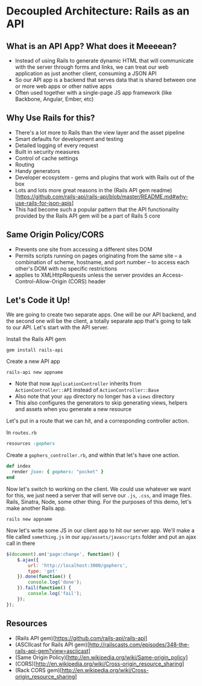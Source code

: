# Decoupled Architecture: Rails as an API

## What is an API App?  What does it Meeeean?

- Instead of using Rails to generate dynamic HTML that will communicate with the server through forms and links, we can treat our web application as just another client, consuming a JSON API
- So our API app is a backend that serves data that is shared between one or more web apps or other native apps
- Often used together with a single-page JS app framework (like Backbone, Angular, Ember, etc)

## Why Use Rails for this?

- There's a lot more to Rails than the view layer and the asset pipeline
- Smart defaults for development and testing
- Detailed logging of every request
- Built in security measures
- Control of cache settings
- Routing
- Handy generators
- Developer ecosystem - gems and plugins that work with Rails out of the box
- Lots and lots more great reasons in the (Rails API gem readme)[https://github.com/rails-api/rails-api/blob/master/README.md#why-use-rails-for-json-apis]
- This had become such a popular pattern that the API functionality provided by the Rails API gem will be a part of Rails 5 core

## Same Origin Policy/CORS

- Prevents one site from accessing a different sites DOM
- Permits scripts running on pages originating from the same site – a combination of scheme, hostname, and port number – to access each other's DOM with no specific restrictions
- applies to XMLHttpRequests unless the server provides an Access-Control-Allow-Origin (CORS) header

## Let's Code it Up!

We are going to create two separate apps.  One will be our API backend, and the second one will be the client, a totally separate app that's going to talk to our API.  Let's start with the API server.

Install the Rails API gem
```
gem install rails-api
```

Create a new API app
```
rails-api new appname
```

- Note that now `ApplicationController` inherits from `ActionController::API` instead of `ActionController::Base`
- Also note that your `app` directory no longer has a `views` directory
- This also configures the generators to skip generating views, helpers and assets when you generate a new resource

Let's put in a route that we can hit, and a corresponding controller action.

In `routes.rb`

```ruby
resources :gophers
```

Create a `gophers_controller.rb`, and within that let's have one action.

```ruby
def index
  render json: { gophers: "pocket" }
end
```

Now let's switch to working on the client.  We could use whatever we want for this, we just need a server that will serve our `.js`, `.css`, and image files.  Rails, Sinatra, Node, some other thing.  For the purposes of this demo, let's make another Rails app.

```
rails new appname
```

Now let's write some JS in our client app to hit our server app.  We'll make a file called `something.js` in our `app/assets/javascripts` folder and put an ajax call in there

```javascript
$(document).on('page:change', function() {
    $.ajax({
        url: 'http://localhost:3000/gophers',
        type: 'get'
    }).done(function() {
        console.log('done');
    }).fail(function() {
        console.log('fail');
    });
});
```

## Resources
- (Rails API gem)[https://github.com/rails-api/rails-api]
- (ASCIIcast for Rails API gem)[http://railscasts.com/episodes/348-the-rails-api-gem?view=asciicast]
- (Same Origin Policy)[http://en.wikipedia.org/wiki/Same-origin_policy]
- (CORS)[http://en.wikipedia.org/wiki/Cross-origin_resource_sharing]
- (Rack CORS gem)[http://en.wikipedia.org/wiki/Cross-origin_resource_sharing]
